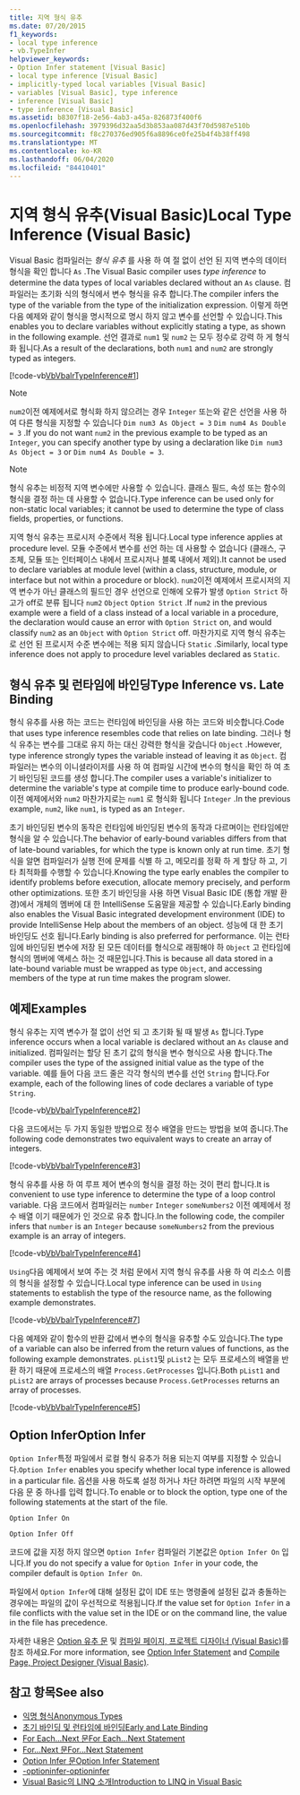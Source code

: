 ```yaml
---
title: 지역 형식 유추
ms.date: 07/20/2015
f1_keywords:
- local type inference
- vb.TypeInfer
helpviewer_keywords:
- Option Infer statement [Visual Basic]
- local type inference [Visual Basic]
- implicitly-typed local variables [Visual Basic]
- variables [Visual Basic], type inference
- inference [Visual Basic]
- type inference [Visual Basic]
ms.assetid: b8307f18-2e56-4ab3-a45a-826873f400f6
ms.openlocfilehash: 3979396d32aa5d3b853aa087d43f70d5987e510b
ms.sourcegitcommit: f8c270376ed905f6a8896ce0fe25b4f4b38ff498
ms.translationtype: MT
ms.contentlocale: ko-KR
ms.lasthandoff: 06/04/2020
ms.locfileid: "84410401"
---
```

# <a name="local-type-inference-visual-basic"></a><span data-ttu-id="a91ad-102">지역 형식 유추(Visual Basic)</span><span class="sxs-lookup"><span data-stu-id="a91ad-102">Local Type Inference (Visual Basic)</span></span>

<span data-ttu-id="a91ad-103">Visual Basic 컴파일러는 *형식 유추* 를 사용 하 여 절 없이 선언 된 지역 변수의 데이터 형식을 확인 합니다 `As` .</span><span class="sxs-lookup"><span data-stu-id="a91ad-103">The Visual Basic compiler uses *type inference* to determine the data types of local variables declared without an `As` clause.</span></span> <span data-ttu-id="a91ad-104">컴파일러는 초기화 식의 형식에서 변수 형식을 유추 합니다.</span><span class="sxs-lookup"><span data-stu-id="a91ad-104">The compiler infers the type of the variable from the type of the initialization expression.</span></span> <span data-ttu-id="a91ad-105">이렇게 하면 다음 예제와 같이 형식을 명시적으로 명시 하지 않고 변수를 선언할 수 있습니다.</span><span class="sxs-lookup"><span data-stu-id="a91ad-105">This enables you to declare variables without explicitly stating a type, as shown in the following example.</span></span> <span data-ttu-id="a91ad-106">선언 결과로 `num1` 및 `num2` 는 모두 정수로 강력 하 게 형식화 됩니다.</span><span class="sxs-lookup"><span data-stu-id="a91ad-106">As a result of the declarations, both `num1` and `num2` are strongly typed as integers.</span></span>

[!code-vb[VbVbalrTypeInference#1](~/samples/snippets/visualbasic/VS_Snippets_VBCSharp/VbVbalrTypeInference/VB/Class1.vb#1)]

> [!NOTE]
> <span data-ttu-id="a91ad-107">`num2`이전 예제에서로 형식화 하지 않으려는 경우 `Integer` 또는와 같은 선언을 사용 하 여 다른 형식을 지정할 수 있습니다 `Dim num3 As Object = 3` `Dim num4 As Double = 3` .</span><span class="sxs-lookup"><span data-stu-id="a91ad-107">If you do not want `num2` in the previous example to be typed as an `Integer`, you can specify another type by using a declaration like `Dim num3 As Object = 3` or `Dim num4 As Double = 3`.</span></span>

> [!NOTE]
> <span data-ttu-id="a91ad-108">형식 유추는 비정적 지역 변수에만 사용할 수 있습니다. 클래스 필드, 속성 또는 함수의 형식을 결정 하는 데 사용할 수 없습니다.</span><span class="sxs-lookup"><span data-stu-id="a91ad-108">Type inference can be used only for non-static local variables; it cannot be used to determine the type of class fields, properties, or functions.</span></span>

<span data-ttu-id="a91ad-109">지역 형식 유추는 프로시저 수준에서 적용 됩니다.</span><span class="sxs-lookup"><span data-stu-id="a91ad-109">Local type inference applies at procedure level.</span></span> <span data-ttu-id="a91ad-110">모듈 수준에서 변수를 선언 하는 데 사용할 수 없습니다 (클래스, 구조체, 모듈 또는 인터페이스 내에서 프로시저나 블록 내에서 제외).</span><span class="sxs-lookup"><span data-stu-id="a91ad-110">It cannot be used to declare variables at module level (within a class, structure, module, or interface but not within a procedure or block).</span></span> <span data-ttu-id="a91ad-111">`num2`이전 예제에서 프로시저의 지역 변수가 아닌 클래스의 필드인 경우 선언으로 인해에 오류가 발생 `Option Strict` 하 고가 off로 분류 됩니다 `num2` `Object` `Option Strict` .</span><span class="sxs-lookup"><span data-stu-id="a91ad-111">If `num2` in the previous example were a field of a class instead of a local variable in a procedure, the declaration would cause an error with `Option Strict` on, and would classify `num2` as an `Object` with `Option Strict` off.</span></span> <span data-ttu-id="a91ad-112">마찬가지로 지역 형식 유추는로 선언 된 프로시저 수준 변수에는 적용 되지 않습니다 `Static` .</span><span class="sxs-lookup"><span data-stu-id="a91ad-112">Similarly, local type inference does not apply to procedure level variables declared as `Static`.</span></span>

## <a name="type-inference-vs-late-binding"></a><span data-ttu-id="a91ad-113">형식 유추 및 런타임에 바인딩</span><span class="sxs-lookup"><span data-stu-id="a91ad-113">Type Inference vs. Late Binding</span></span>

<span data-ttu-id="a91ad-114">형식 유추를 사용 하는 코드는 런타임에 바인딩을 사용 하는 코드와 비슷합니다.</span><span class="sxs-lookup"><span data-stu-id="a91ad-114">Code that uses type inference resembles code that relies on late binding.</span></span> <span data-ttu-id="a91ad-115">그러나 형식 유추는 변수를 그대로 유지 하는 대신 강력한 형식을 갖습니다 `Object` .</span><span class="sxs-lookup"><span data-stu-id="a91ad-115">However, type inference strongly types the variable instead of leaving it as `Object`.</span></span> <span data-ttu-id="a91ad-116">컴파일러는 변수의 이니셜라이저를 사용 하 여 컴파일 시간에 변수의 형식을 확인 하 여 초기 바인딩된 코드를 생성 합니다.</span><span class="sxs-lookup"><span data-stu-id="a91ad-116">The compiler uses a variable's initializer to determine the variable's type at compile time to produce early-bound code.</span></span> <span data-ttu-id="a91ad-117">이전 예제에서와 `num2` 마찬가지로는 `num1` 로 형식화 됩니다 `Integer` .</span><span class="sxs-lookup"><span data-stu-id="a91ad-117">In the previous example, `num2`, like `num1`, is typed as an `Integer`.</span></span>

<span data-ttu-id="a91ad-118">초기 바인딩된 변수의 동작은 런타임에 바인딩된 변수의 동작과 다르며이는 런타임에만 형식을 알 수 있습니다.</span><span class="sxs-lookup"><span data-stu-id="a91ad-118">The behavior of early-bound variables differs from that of late-bound variables, for which the type is known only at run time.</span></span> <span data-ttu-id="a91ad-119">초기 형식을 알면 컴파일러가 실행 전에 문제를 식별 하 고, 메모리를 정확 하 게 할당 하 고, 기타 최적화를 수행할 수 있습니다.</span><span class="sxs-lookup"><span data-stu-id="a91ad-119">Knowing the type early enables the compiler to identify problems before execution, allocate memory precisely, and perform other optimizations.</span></span> <span data-ttu-id="a91ad-120">또한 초기 바인딩을 사용 하면 Visual Basic IDE (통합 개발 환경)에서 개체의 멤버에 대 한 IntelliSense 도움말을 제공할 수 있습니다.</span><span class="sxs-lookup"><span data-stu-id="a91ad-120">Early binding also enables the Visual Basic integrated development environment (IDE) to provide IntelliSense Help about the members of an object.</span></span> <span data-ttu-id="a91ad-121">성능에 대 한 초기 바인딩도 선호 됩니다.</span><span class="sxs-lookup"><span data-stu-id="a91ad-121">Early binding is also preferred for performance.</span></span> <span data-ttu-id="a91ad-122">이는 런타임에 바인딩된 변수에 저장 된 모든 데이터를 형식으로 래핑해야 하 `Object` 고 런타임에 형식의 멤버에 액세스 하는 것 때문입니다.</span><span class="sxs-lookup"><span data-stu-id="a91ad-122">This is because all data stored in a late-bound variable must be wrapped as type `Object`, and accessing members of the type at run time makes the program slower.</span></span>

## <a name="examples"></a><span data-ttu-id="a91ad-123">예제</span><span class="sxs-lookup"><span data-stu-id="a91ad-123">Examples</span></span>

<span data-ttu-id="a91ad-124">형식 유추는 지역 변수가 절 없이 선언 되 고 초기화 될 때 발생 `As` 합니다.</span><span class="sxs-lookup"><span data-stu-id="a91ad-124">Type inference occurs when a local variable is declared without an `As` clause and initialized.</span></span> <span data-ttu-id="a91ad-125">컴파일러는 할당 된 초기 값의 형식을 변수 형식으로 사용 합니다.</span><span class="sxs-lookup"><span data-stu-id="a91ad-125">The compiler uses the type of the assigned initial value as the type of the variable.</span></span> <span data-ttu-id="a91ad-126">예를 들어 다음 코드 줄은 각각 형식의 변수를 선언 `String` 합니다.</span><span class="sxs-lookup"><span data-stu-id="a91ad-126">For example, each of the following lines of code declares a variable of type `String`.</span></span>

[!code-vb[VbVbalrTypeInference#2](~/samples/snippets/visualbasic/VS_Snippets_VBCSharp/VbVbalrTypeInference/VB/Class1.vb#2)]

<span data-ttu-id="a91ad-127">다음 코드에서는 두 가지 동일한 방법으로 정수 배열을 만드는 방법을 보여 줍니다.</span><span class="sxs-lookup"><span data-stu-id="a91ad-127">The following code demonstrates two equivalent ways to create an array of integers.</span></span>

[!code-vb[VbVbalrTypeInference#3](~/samples/snippets/visualbasic/VS_Snippets_VBCSharp/VbVbalrTypeInference/VB/Class1.vb#3)]

<span data-ttu-id="a91ad-128">형식 유추를 사용 하 여 루프 제어 변수의 형식을 결정 하는 것이 편리 합니다.</span><span class="sxs-lookup"><span data-stu-id="a91ad-128">It is convenient to use type inference to determine the type of a loop control variable.</span></span> <span data-ttu-id="a91ad-129">다음 코드에서 컴파일러는 `number` `Integer` `someNumbers2` 이전 예제에서 정수 배열 이기 때문에가 인 것으로 유추 합니다.</span><span class="sxs-lookup"><span data-stu-id="a91ad-129">In the following code, the compiler infers that `number` is an `Integer` because `someNumbers2` from the previous example is an array of integers.</span></span>

[!code-vb[VbVbalrTypeInference#4](~/samples/snippets/visualbasic/VS_Snippets_VBCSharp/VbVbalrTypeInference/VB/Class1.vb#4)]

<span data-ttu-id="a91ad-130">`Using`다음 예제에서 보여 주는 것 처럼 문에서 지역 형식 유추를 사용 하 여 리소스 이름의 형식을 설정할 수 있습니다.</span><span class="sxs-lookup"><span data-stu-id="a91ad-130">Local type inference can be used in `Using` statements to establish the type of the resource name, as the following example demonstrates.</span></span>

[!code-vb[VbVbalrTypeInference#7](~/samples/snippets/visualbasic/VS_Snippets_VBCSharp/VbVbalrTypeInference/VB/Class1.vb#7)]

<span data-ttu-id="a91ad-131">다음 예제와 같이 함수의 반환 값에서 변수의 형식을 유추할 수도 있습니다.</span><span class="sxs-lookup"><span data-stu-id="a91ad-131">The type of a variable can also be inferred from the return values of functions, as the following example demonstrates.</span></span> <span data-ttu-id="a91ad-132">`pList1`및 `pList2` 는 모두 프로세스의 배열을 반환 하기 때문에 프로세스의 배열 `Process.GetProcesses` 입니다.</span><span class="sxs-lookup"><span data-stu-id="a91ad-132">Both `pList1` and `pList2` are arrays of processes because `Process.GetProcesses` returns an array of processes.</span></span>

[!code-vb[VbVbalrTypeInference#5](~/samples/snippets/visualbasic/VS_Snippets_VBCSharp/VbVbalrTypeInference/VB/Class1.vb#5)]

## <a name="option-infer"></a><span data-ttu-id="a91ad-133">Option Infer</span><span class="sxs-lookup"><span data-stu-id="a91ad-133">Option Infer</span></span>

<span data-ttu-id="a91ad-134">`Option Infer`특정 파일에서 로컬 형식 유추가 허용 되는지 여부를 지정할 수 있습니다.</span><span class="sxs-lookup"><span data-stu-id="a91ad-134">`Option Infer` enables you specify whether local type inference is allowed in a particular file.</span></span> <span data-ttu-id="a91ad-135">옵션을 사용 하도록 설정 하거나 차단 하려면 파일의 시작 부분에 다음 문 중 하나를 입력 합니다.</span><span class="sxs-lookup"><span data-stu-id="a91ad-135">To enable or to block the option, type one of the following statements at the start of the file.</span></span>

`Option Infer On`

`Option Infer Off`

<span data-ttu-id="a91ad-136">코드에 값을 지정 하지 않으면 `Option Infer` 컴파일러 기본값은 `Option Infer On` 입니다.</span><span class="sxs-lookup"><span data-stu-id="a91ad-136">If you do not specify a value for `Option Infer` in your code, the compiler default is `Option Infer On`.</span></span>

<span data-ttu-id="a91ad-137">파일에서 `Option Infer`에 대해 설정된 값이 IDE 또는 명령줄에 설정된 값과 충돌하는 경우에는 파일의 값이 우선적으로 적용됩니다.</span><span class="sxs-lookup"><span data-stu-id="a91ad-137">If the value set for `Option Infer` in a file conflicts with the value set in the IDE or on the command line, the value in the file has precedence.</span></span>

<span data-ttu-id="a91ad-138">자세한 내용은 [Option 유추 문](../../../language-reference/statements/option-infer-statement.md) 및 [컴파일 페이지, 프로젝트 디자이너 (Visual Basic)](/visualstudio/ide/reference/compile-page-project-designer-visual-basic)를 참조 하세요.</span><span class="sxs-lookup"><span data-stu-id="a91ad-138">For more information, see [Option Infer Statement](../../../language-reference/statements/option-infer-statement.md) and [Compile Page, Project Designer (Visual Basic)](/visualstudio/ide/reference/compile-page-project-designer-visual-basic).</span></span>

## <a name="see-also"></a><span data-ttu-id="a91ad-139">참고 항목</span><span class="sxs-lookup"><span data-stu-id="a91ad-139">See also</span></span>

- [<span data-ttu-id="a91ad-140">익명 형식</span><span class="sxs-lookup"><span data-stu-id="a91ad-140">Anonymous Types</span></span>](../objects-and-classes/anonymous-types.md)
- [<span data-ttu-id="a91ad-141">초기 바인딩 및 런타임에 바인딩</span><span class="sxs-lookup"><span data-stu-id="a91ad-141">Early and Late Binding</span></span>](../early-late-binding/index.md)
- [<span data-ttu-id="a91ad-142">For Each...Next 문</span><span class="sxs-lookup"><span data-stu-id="a91ad-142">For Each...Next Statement</span></span>](../../../language-reference/statements/for-each-next-statement.md)
- [<span data-ttu-id="a91ad-143">For...Next 문</span><span class="sxs-lookup"><span data-stu-id="a91ad-143">For...Next Statement</span></span>](../../../language-reference/statements/for-next-statement.md)
- [<span data-ttu-id="a91ad-144">Option Infer 문</span><span class="sxs-lookup"><span data-stu-id="a91ad-144">Option Infer Statement</span></span>](../../../language-reference/statements/option-infer-statement.md)
- [<span data-ttu-id="a91ad-145">-optioninfer</span><span class="sxs-lookup"><span data-stu-id="a91ad-145">-optioninfer</span></span>](../../../reference/command-line-compiler/optioninfer.md)
- [<span data-ttu-id="a91ad-146">Visual Basic의 LINQ 소개</span><span class="sxs-lookup"><span data-stu-id="a91ad-146">Introduction to LINQ in Visual Basic</span></span>](../linq/introduction-to-linq.md)
